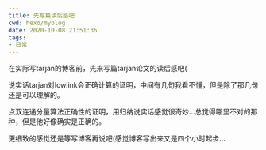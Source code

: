 ```yaml
---
title: 先写篇读后感吧
cwd: hexo/myblog
date: 2020-10-08 21:51:36
tags:
- 日常
---
```


在实际写tarjan的博客前，先来写篇tarjan论文的读后感吧\(

说实话tarjan对lowlink会正确计算的证明，中间有几句我看不懂，但是除了那几句还是可以理解的。

点双连通分量算法正确性的证明，用归纳说实话感觉很奇妙...总觉得哪里不对的那种，但是他好像确实是正确的。

更细致的感觉还是等写博客再说吧\(感觉博客写出来又是四个小时起步...

